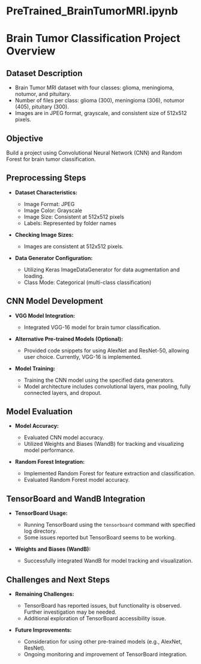 # PreTrained_BrainTumorMRI.ipynb

# Brain Tumor Classification Project Overview

## Dataset Description
- Brain Tumor MRI dataset with four classes: glioma, meningioma, notumor, and pituitary.
- Number of files per class: glioma (300), meningioma (306), notumor (405), pituitary (300).
- Images are in JPEG format, grayscale, and consistent size of 512x512 pixels.

## Objective
Build a project using Convolutional Neural Network (CNN) and Random Forest for brain tumor classification.

## Preprocessing Steps
- **Dataset Characteristics:**
  - Image Format: JPEG
  - Image Color: Grayscale
  - Image Size: Consistent at 512x512 pixels
  - Labels: Represented by folder names

- **Checking Image Sizes:**
  - Images are consistent at 512x512 pixels.

- **Data Generator Configuration:**
  - Utilizing Keras ImageDataGenerator for data augmentation and loading.
  - Class Mode: Categorical (multi-class classification)

## CNN Model Development
- **VGG Model Integration:**
  - Integrated VGG-16 model for brain tumor classification.

- **Alternative Pre-trained Models (Optional):**
  - Provided code snippets for using AlexNet and ResNet-50, allowing user choice. Currently, VGG-16 is implemented.

- **Model Training:**
  - Training the CNN model using the specified data generators.
  - Model architecture includes convolutional layers, max pooling, fully connected layers, and dropout.

## Model Evaluation
- **Model Accuracy:**
  - Evaluated CNN model accuracy.
  - Utilized Weights and Biases (WandB) for tracking and visualizing model performance.

- **Random Forest Integration:**
  - Implemented Random Forest for feature extraction and classification.
  - Evaluated Random Forest model accuracy.

## TensorBoard and WandB Integration
- **TensorBoard Usage:**
  - Running TensorBoard using the `tensorboard` command with specified log directory.
  - Some issues reported but TensorBoard seems to be working.

- **Weights and Biases (WandB):**
  - Successfully integrated WandB for model tracking and visualization.

## Challenges and Next Steps
- **Remaining Challenges:**
  - TensorBoard has reported issues, but functionality is observed. Further investigation may be needed.
  - Additional exploration of TensorBoard accessibility issue.

- **Future Improvements:**
  - Consideration for using other pre-trained models (e.g., AlexNet, ResNet).
  - Ongoing monitoring and improvement of TensorBoard integration.
